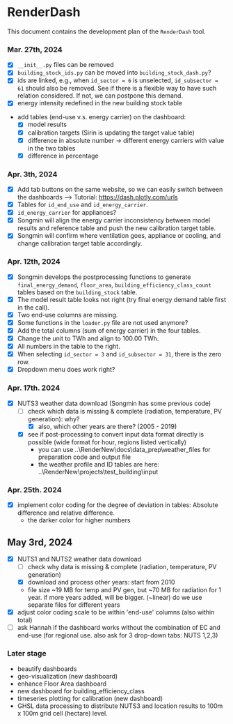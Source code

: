 
# RenderDash

This document contains the development plan of the `RenderDash` tool. 

### Mar. 27th, 2024

- [x] `__init__.py` files can be removed
- [x] `building_stock_ids.py` can be moved into `building_stock_dash.py`?
- [x] ids are linked, e.g., when `id_sector = 6` is unselected, `id_subsector = 61` should also be removed. See if there is a flexible way to have such relation considered. If not, we can postpone this demand.
- [x] energy intensity redefined in the new building stock table
- add tables (end-use v.s. energy carrier) on the dashboard: 
  - [x] model results
  - [x] calibration targets (Sirin is updating the target value table)
  - [x] difference in absolute number -> different energy carriers with value in the two tables
  - [x] difference in percentage

### Apr. 3th, 2024

- [x] Add tab buttons on the same website, so we can easily switch between the dashboards --> Tutorial: https://dash.plotly.com/urls
- [x] Tables for `id_end_use` and `id_energy_carrier`.
- [x] `id_energy_carrier` for appliances?
- [x] Songmin will align the energy carrier inconsistency between model results and reference table and push the new calibration target table.
- [x] Songmin will confirm where ventilation goes, appliance or cooling, and change calibration target table accordingly.

### Apr. 12th, 2024

- [x] Songmin develops the postprocessing functions to generate `final_energy_demand`, `floor_area`, `building_efficiency_class_count` tables based on the `building_stock` table.
- [x] The model result table looks not right (try final energy demand table first in the call).
- [x] Two end-use columns are missing.
- [x] Some functions in the `loader.py` file are not used anymore?
- [x] Add the total columns (sum of energy carrier) in the four tables.
- [x] Change the unit to TWh and align to 100.00 TWh.
- [x] All numbers in the table to the right.
- [x] When selecting `id_sector = 3` and `id_subsector = 31`, there is the zero row.
- [x] Dropdown menu does work right?

### Apr. 17th. 2024

- [x] NUTS3 weather data download (Songmin has some previous code)
  - [ ] check which data is missing & complete (radiation, temperature, PV generation): why?
    - [x] also, which other years are there? (2005 - 2019)
  - [x] see if post-processing to convert input data format directly is possible (wide format for hour, regions listed vertically)
    - you can use ..\RenderNew\docs\data_prep\weather_files for preparation code and output file
    - the weather profile and ID tables are here: ..\RenderNew\projects\test_building\input

### Apr. 25th. 2024

- [x] implement color coding for the degree of deviation in tables: Absolute difference and relative difference.
  - the darker color for higher numbers

## May 3rd, 2024
- [x] NUTS1 and NUTS2 weather data download
  - [ ] check why data is missing & complete (radiation, temperature, PV generation)
  - [x] download and process other years: start from 2010
  - file size ~19 MB for temp and PV gen, but ~70 MB for radiation for 1 year. if more years added, will be bigger. (~linear) do we use separate files for different years
- [x] adjust color coding scale to be within 'end-use' columns (also within total)
- [ ] ask Hannah if the dashboard works without the combination of EC and end-use (for regional use. also ask for 3 drop-down tabs: NUTS 1,2,3)

### Later stage
- beautify dashboards
- geo-visualization (new dashboard)
- enhance Floor Area dashboard
- new dashboard for building_efficiency_class
- timeseries plotting for calibration (new dashboard)
- GHSL data processing to distribute NUTS3 and location results to 100m x 100m grid cell (hectare) level.

